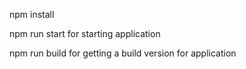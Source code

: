 npm install


npm run start
for starting application

npm run build
for getting a build version for application